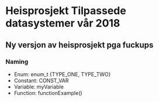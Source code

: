 # Heisprosjekt Tilpassede datasystemer vår 2018
## Ny versjon av heisprosjekt pga fuckups

### Naming

* Enum: enum_t {TYPE_ONE, TYPE_TWO}
* Constant: CONST_VAR
* Variable: myVariable
* Function: functionExample()
